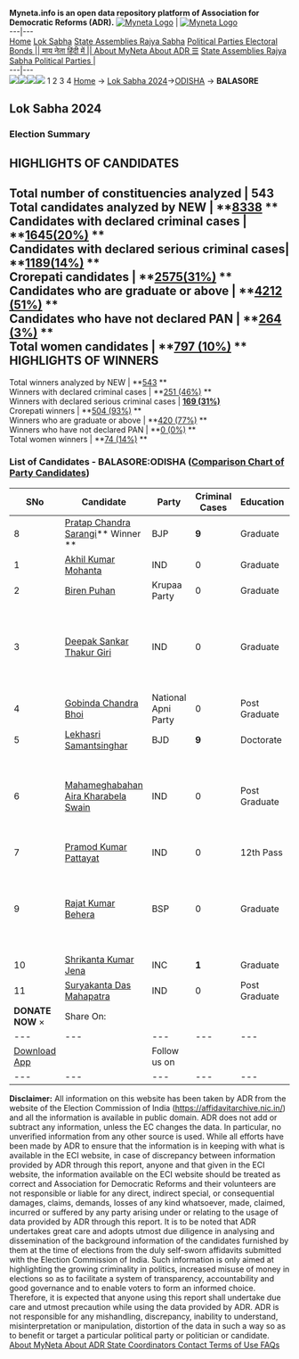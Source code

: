 **Myneta.info is an open data repository platform of Association for Democratic Reforms (ADR).**
[![Myneta Logo](https://www.myneta.info/lib/img/myneta-logo.png)](https://www.myneta.info/) | [![Myneta Logo](https://www.myneta.info/lib/img/adr-logo.png)](https://adrindia.org)  
---|---  
[Home](https://www.myneta.info/) [Lok Sabha](https://www.myneta.info/#ls "Lok Sabha") [ State Assemblies ](https://www.myneta.info/#sa "State Assemblies") [Rajya Sabha](https://www.myneta.info/#rs "Rajya Sabha") [Political Parties ](https://www.myneta.info/party "Political Parties") [ Electoral Bonds ](https://www.myneta.info/electoral_bonds "Electoral Bonds") [ || माय नेता हिंदी में || ](https://translate.google.co.in/translate?prev=hp&hl=en&js=y&u=www.myneta.info&sl=en&tl=hi&history_state0=) [ About MyNeta ](https://adrindia.org/content/about-myneta) [ About ADR ](https://adrindia.org/about-adr/who-we-are) [☰](javascript:void\(0\))
[ State Assemblies ](https://www.myneta.info/#sa "State Assemblies") [ Rajya Sabha ](https://www.myneta.info/#rs "Rajya Sabha") [ Political Parties ](https://www.myneta.info/party "Political Parties")
|   
---|---  
![](https://www.myneta.info/lib/img/banner/banner-1.png)![](https://www.myneta.info/lib/img/banner/banner-2.png)![](https://www.myneta.info/lib/img/banner/banner-3.png)![](https://www.myneta.info/lib/img/banner/banner-4.png)
1  2  3  4 
[Home](https://www.myneta.info/) → [Lok Sabha 2024](https://www.myneta.info/LokSabha2024/)→[ODISHA](https://www.myneta.info/LokSabha2024/index.php?action=show_constituencies&state_id=26) → **BALASORE**
### 
## Lok Sabha 2024
###  Election Summary 
HIGHLIGHTS OF CANDIDATES  
---  
Total number of constituencies analyzed |  543   
Total candidates analyzed by NEW | **[8338](https://www.myneta.info/LokSabha2024/index.php?action=summary&subAction=candidates_analyzed&sort=candidate#summary) **  
Candidates with declared criminal cases | **[1645(20%)](https://www.myneta.info/LokSabha2024/index.php?action=summary&subAction=crime&sort=candidate#summary) **  
Candidates with declared serious criminal cases| **[1189(14%)](https://www.myneta.info/LokSabha2024/index.php?action=summary&subAction=serious_crime&sort=candidate#summary) **  
Crorepati candidates | **[2575(31%)](https://www.myneta.info/LokSabha2024/index.php?action=summary&subAction=crorepati&sort=candidate#summary) **  
Candidates who are graduate or above | **[4212 (51%)](https://www.myneta.info/LokSabha2024/index.php?action=summary&subAction=education&sort=candidate#summary) **  
Candidates who have not declared PAN | **[264 (3%)](https://www.myneta.info/LokSabha2024/index.php?action=summary&subAction=without_pan&sort=candidate#summary) **  
Total women candidates | **[797 (10%)](https://www.myneta.info/LokSabha2024/index.php?action=summary&subAction=women_candidate&sort=candidate#summary) **  
HIGHLIGHTS OF WINNERS  
---  
Total winners analyzed by NEW | **[543](https://www.myneta.info/LokSabha2024/index.php?action=summary&subAction=winner_analyzed&sort=candidate#summary) **  
Winners with declared criminal cases | **[251 (46%)](https://www.myneta.info/LokSabha2024/index.php?action=summary&subAction=winner_crime&sort=candidate#summary) **  
Winners with declared serious criminal cases | **[169 (31%)](https://www.myneta.info/LokSabha2024/index.php?action=summary&subAction=winner_serious_crime&sort=candidate#summary)**  
Crorepati winners | **[504 (93%)](https://www.myneta.info/LokSabha2024/index.php?action=summary&subAction=winner_crorepati&sort=candidate#summary) **  
Winners who are graduate or above | **[420 (77%)](https://www.myneta.info/LokSabha2024/index.php?action=summary&subAction=winner_education&sort=candidate#summary) **  
Winners who have not declared PAN | **[0 (0%)](https://www.myneta.info/LokSabha2024/index.php?action=summary&subAction=winner_without_pan&sort=candidate#summary) **  
Total women winners | **[74 (14%)](https://www.myneta.info/LokSabha2024/index.php?action=summary&subAction=winner_women&sort=candidate#summary) **  
### List of Candidates - BALASORE:ODISHA ([Comparison Chart of Party Candidates](https://www.myneta.info/LokSabha2024/comparisonchart.php?constituency_id=333))
SNo | Candidate| Party| Criminal Cases| Education| Age| Total Assets| Liabilities  
---|---|---|---|---|---|---|---  
8  | [Pratap Chandra Sarangi](https://www.myneta.info/LokSabha2024/candidate.php?candidate_id=9397)** Winner ** | BJP | **9** | Graduate| 69 | Rs 49,59,072 ~ 49 Lacs+ | Rs 0 ~   
1  | [Akhil Kumar Mohanta](https://www.myneta.info/LokSabha2024/candidate.php?candidate_id=9404) | IND | 0 | Graduate| 43 | Rs 20,58,007 ~ 20 Lacs+ | Rs 0 ~   
2  | [Biren Puhan](https://www.myneta.info/LokSabha2024/candidate.php?candidate_id=9407) | Krupaa Party | 0 | Graduate| 42 | Rs 51,96,895 ~ 51 Lacs+ | Rs 4,07,033 ~ 4 Lacs+  
3  | [Deepak Sankar Thakur Giri](https://www.myneta.info/LokSabha2024/candidate.php?candidate_id=9406) | IND | 0 | Graduate| 29 | ![](https://myneta.info/image_v2.php?myneta_folder=LokSabha2024&candidate_id=9406&col=ta) | ![](https://myneta.info/image_v2.php?myneta_folder=LokSabha2024&candidate_id=9406&col=lia)  
4  | [Gobinda Chandra Bhoi](https://www.myneta.info/LokSabha2024/candidate.php?candidate_id=9398) | National Apni Party | 0 | Post Graduate| 58 | Rs 34,08,300 ~ 34 Lacs+ | Rs 0 ~   
5  | [Lekhasri Samantsinghar](https://www.myneta.info/LokSabha2024/candidate.php?candidate_id=9403) | BJD | **9** | Doctorate| 53 | Rs 3,09,01,519 ~ 3 Crore+ | Rs 70,09,154 ~ 70 Lacs+  
6  | [Mahameghabahan Aira Kharabela Swain](https://www.myneta.info/LokSabha2024/candidate.php?candidate_id=9408) | IND | 0 | Post Graduate| 72 | ![](https://myneta.info/image_v2.php?myneta_folder=LokSabha2024&candidate_id=9408&col=ta) | ![](https://myneta.info/image_v2.php?myneta_folder=LokSabha2024&candidate_id=9408&col=lia)  
7  | [Pramod Kumar Pattayat](https://www.myneta.info/LokSabha2024/candidate.php?candidate_id=9401) | IND | 0 | 12th Pass| 71 | Rs 28,93,465 ~ 28 Lacs+ | Rs 0 ~   
9  | [Rajat Kumar Behera](https://www.myneta.info/LokSabha2024/candidate.php?candidate_id=9405) | BSP | 0 | Graduate| 52 | ![](https://myneta.info/image_v2.php?myneta_folder=LokSabha2024&candidate_id=9405&col=ta) | ![](https://myneta.info/image_v2.php?myneta_folder=LokSabha2024&candidate_id=9405&col=lia)  
10  | [Shrikanta Kumar Jena](https://www.myneta.info/LokSabha2024/candidate.php?candidate_id=9399) | INC | **1** | Graduate| 73 | Rs 1,54,05,939 ~ 1 Crore+ | Rs 54,54,387 ~ 54 Lacs+  
11  | [Suryakanta Das Mahapatra](https://www.myneta.info/LokSabha2024/candidate.php?candidate_id=9400) | IND | 0 | Post Graduate| 46 | Rs 30,75,140 ~ 30 Lacs+ | Rs 0 ~   
|  **DONATE NOW** × |  Share On:  | [](https://api.whatsapp.com/send?text=https%3A%2F%2Fmyneta.info%2Fpunjab2022%2Findex.php%3Faction%3Dshow_constituencies%26state_id%3D19) | [](https://www.facebook.com/sharer/sharer.php?u=https%3A%2F%2Fmyneta.info%2Fpunjab2022%2Findex.php%3Faction%3Dshow_constituencies%26state_id%3D19) | [](https://twitter.com/share?url=https%3A%2F%2Fmyneta.info%2Fpunjab2022%2Findex.php%3Faction%3Dshow_constituencies%26state_id%3D19)  
---|---|---|---|---  
| [ Download App ](https://play.google.com/store/apps/details?id=com.webrosoft.myneta1&pcampaignid=pcampaignidMKT-Other-global-all-co-prtnr-py-PartBadge-Mar2515-1) | [](https://play.google.com/store/apps/details?id=com.webrosoft.myneta1&pcampaignid=pcampaignidMKT-Other-global-all-co-prtnr-py-PartBadge-Mar2515-1) |  Follow us on  | [](https://www.facebook.com/adrindia.org/) | [](https://twitter.com/adrspeaks) | [](https://groups.google.com/g/national-election-watch?hl=en&pli=1) | [](https://www.instagram.com/adrspeaks/) | [](https://www.youtube.com/user/adrspeaks) | [](https://sharechat.com/profile/adrspeaks)  
---|---|---|---|---|---|---|---|---  
**Disclaimer:** All information on this website has been taken by ADR from the website of the Election Commission of India (https://affidavitarchive.nic.in/) and all the information is available in public domain. ADR does not add or subtract any information, unless the EC changes the data. In particular, no unverified information from any other source is used. While all efforts have been made by ADR to ensure that the information is in keeping with what is available in the ECI website, in case of discrepancy between information provided by ADR through this report, anyone and that given in the ECI website, the information available on the ECI website should be treated as correct and Association for Democratic Reforms and their volunteers are not responsible or liable for any direct, indirect special, or consequential damages, claims, demands, losses of any kind whatsoever, made, claimed, incurred or suffered by any party arising under or relating to the usage of data provided by ADR through this report. It is to be noted that ADR undertakes great care and adopts utmost due diligence in analysing and dissemination of the background information of the candidates furnished by them at the time of elections from the duly self-sworn affidavits submitted with the Election Commission of India. Such information is only aimed at highlighting the growing criminality in politics, increased misuse of money in elections so as to facilitate a system of transparency, accountability and good governance and to enable voters to form an informed choice. Therefore, it is expected that anyone using this report shall undertake due care and utmost precaution while using the data provided by ADR. ADR is not responsible for any mishandling, discrepancy, inability to understand, misinterpretation or manipulation, distortion of the data in such a way so as to benefit or target a particular political party or politician or candidate. 
[ About MyNeta ](https://adrindia.org/content/about-myneta) [ About ADR ](https://adrindia.org/about-adr/who-we-are) [ State Coordinators ](https://adrindia.org/about-adr/state-coordinators) [ Contact ](https://adrindia.org/contact-us) [ Terms of Use ](https://adrindia.org/content/adr-terms-use) [ FAQs ](https://adrindia.org/content/faqs)
